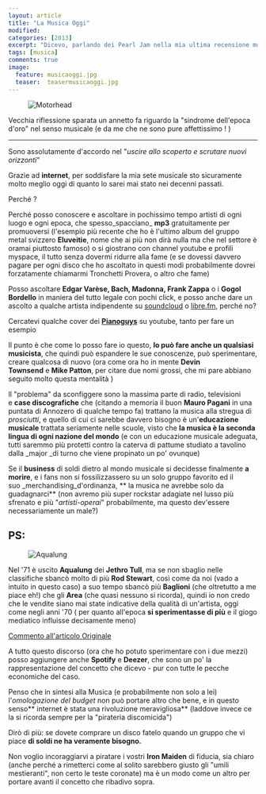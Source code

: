 ```yaml
---
layout: article
title: "La Musica Oggi"
modified:
categories: [2013]
excerpt: "Dicevo, parlando dei Pearl Jam nella mia ultima recensione musicale, che mi pareva di notare una certa..."
tags: [musica]
comments: true
image: 
  feature: musicaoggi.jpg
  teaser:  teasermusicaoggi.jpg
---
```


<figure>
<img src="http://1.bp.blogspot.com/-l0N4MLkCmD4/Umd1CWg2yRI/AAAAAAAAFIU/rg3-mo6NA7s/s400/motorhead-band-2012-570x314.jpg" alt="Motorhead">
</figure>

Vecchia riflessione sparata un annetto fa riguardo la "sindrome dell'epoca d'oro" nel senso musicale (e da me che ne sono pure affettissimo ! )  
  
---
  
Sono assolutamente d'accordo nel "_uscire allo scoperto e scrutare nuovi orizzonti_"  
  
Grazie ad **internet**, per soddisfare la mia sete musicale sto sicuramente molto meglio oggi di quanto lo sarei mai stato nei decenni passati. 

Perché ? 

Perché posso conoscere e ascoltare in pochissimo tempo artisti di ogni luogo e ogni epoca, che spesso_spacciano_ **mp3** gratuitamente per promuoversi (l'esempio più recente che ho è l'ultimo album del gruppo metal svizzero **Eluveitie**, nome che ai più non dirà nulla ma che nel settore è oramai piuttosto famoso) o si giostrano con channel youtube e profili myspace, il tutto senza dovermi ridurre alla fame (e se dovessi davvero pagare per ogni disco che ho ascoltato in questi modi probabilmente dovrei forzatamente chiamarmi Tronchetti Provera, o altro che fame)  
  
Posso ascoltare **Edgar Varèse, Bach, Madonna, Frank Zappa** o i **Gogol Bordello** in maniera del tutto legale con pochi click, e posso anche dare un ascolto a qualche artista indipendente su [soundcloud](hhttps://soundcloud.com/) o [libre.fm](http://libre.fm/), perché no?

Cercatevi qualche cover dei **[Pianoguys](https://www.youtube.com/user/ThePianoGuys)** su youtube, tanto per fare un esempio  
  
Il punto è che come lo posso fare io questo, **lo può fare anche un qualsiasi musicista**, che quindi può espandere le sue conoscenze, può sperimentare, creare qualcosa di nuovo (ora come ora ho in mente **Devin Townsend** e **Mike Patton**, per citare due nomi grossi, che mi pare abbiano seguito molto questa mentalità )  
  
Il "problema" da sconfiggere sono la massima parte di radio, televisioni e **case discografiche** che (citando a memoria il buon **Mauro Pagani** in una puntata di Annozero di qualche tempo fa) trattano la musica alla stregua di _prosciutti_, e quello di cui ci sarebbe davvero bisogno è un'**educazione musicale** trattata seriamente nelle scuole, visto che **la musica è la seconda lingua di ogni nazione del mondo** (e con un educazione musicale adeguata, tutti saremmo più protetti contro la caterva di pattume studiato a tavolino dalla _major _di turno che viene propinato un po' ovunque)  
  
Se il **business** di soldi dietro al mondo musicale si decidesse finalmente **a morire**, e i fans non si fossilizzassero su un solo gruppo favorito ed il suo _merchandising_d'ordinanza, ** la musica ne avrebbe solo da guadagnarci** (non avremo più super rockstar adagiate nel lusso più sfrenato e più "_artisti-operai_" probabilmente, ma questo dev'essere necessariamente un male?)   

## PS:

<figure>
<img src="http://www.ondarock.it/images/cover/aqualung.jpg" alt="Aqualung">
</figure>

Nel '71 è uscito **Aqualung** dei **Jethro Tull**, ma se non sbaglio nelle classifiche sbancò molto di più **Rod Stewart**, così come da noi (vado a intuito in questo caso) a suo tempo sbancò più **Baglioni** (che oltretutto a me piace eh!) che gli **Area** (che quasi nessuno si ricorda), quindi io non credo che le vendite siano mai state indicative della qualità di un'artista, oggi come negli anni '70 ( per quanto all'epoca **si sperimentasse di più** e il giogo mediatico influisse decisamente meno) 
  
[Commento all'articolo Originale](http://www.ilfattoquotidiano.it/2012/03/10/musica-morta-alla-fine-degli-anni/196381/#comment-461761488)

A tutto questo discorso (ora che ho potuto sperimentare con i due mezzi) posso aggiungere anche **Spotify** e **Deezer**, che sono un po' la rappresentazione del concetto che dicevo - pur con tutte le pecche economiche del caso.  
  
Penso che in sintesi alla Musica (e probabilmente non solo a lei) l'_omologazione del budget_ non può portare altro che bene, e in questo senso** internet è stata una rivoluzione meravigliosa** (laddove invece ce la si ricorda sempre per la "pirateria discomicida")  
  
Dirò di più: se dovete comprare un disco fatelo quando un gruppo che vi piace **di soldi ne ha veramente bisogno.**  
  
Non voglio incoraggiarvi a piratare i vostri **Iron Maiden** di fiducia, sia chiaro (anche perché a rimetterci come al solito sarebbero giusto gli "umili mestieranti", non certo le teste coronate) ma è un modo come un altro per portare avanti il concetto che ribadivo sopra.